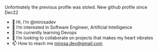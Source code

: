 Unfortnately the previous profile was stoled. New github profile since Dec22
- 👋 Hi, I’m @mirosadev
- 👀 I’m interested in Software Engineer, Artificial Intelligence
- 🌱 I’m currently learning Devops
- 💞️ I’m looking to collaborate on projects that makes my heart vibrates
- 📫 How to reach me mirosa.dev@gmail.com

<!---
mirosadev/mirosadev is a ✨ special ✨ repository because its `README.md` (this file) appears on your GitHub profile.
You can click the Preview link to take a look at your changes.
--->
